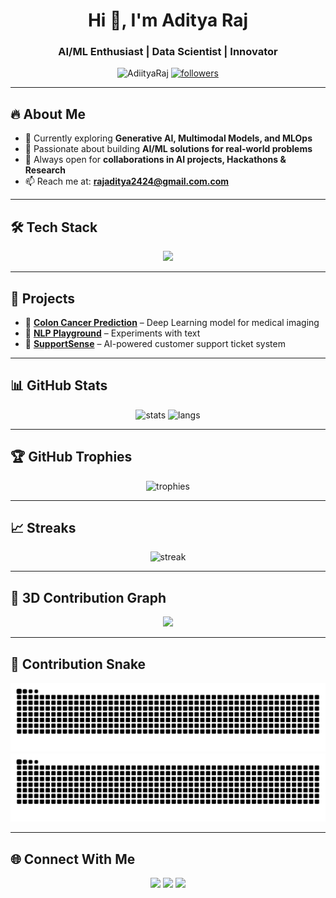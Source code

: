 <!-- Header Section -->
<h1 align="center">Hi 👋, I'm Aditya Raj</h1>
<h3 align="center">AI/ML Enthusiast | Data Scientist | Innovator</h3>

<p align="center">
  <img src="https://komarev.com/ghpvc/?username=AdiityaRaj&label=Profile%20Views&color=0e75b6&style=flat" alt="AdiityaRaj" />
  <a href="https://github.com/AdiityaRaj?tab=followers">
    <img src="https://img.shields.io/github/followers/AdiityaRaj?label=Followers&style=social" alt="followers"/>
  </a>
</p>

---

## 🔥 About Me
- 🌱 Currently exploring **Generative AI, Multimodal Models, and MLOps**  
- 🤖 Passionate about building **AI/ML solutions for real-world problems**  
- 🎯 Always open for **collaborations in AI projects, Hackathons & Research**  
- 📫 Reach me at: **rajaditya2424@gmail.com.com**

---

## 🛠 Tech Stack
<p align="center">
  <img src="https://skillicons.dev/icons?i=python,tensorflow,pytorch,sklearn,fastapi,docker,aws,gcp,git,github,html,css,js,react,postgres" />
</p>

---

## 🚀 Projects
- 🔬 **[Colon Cancer Prediction](https://github.com/AdiityaRaj/colon-cancer-web-app)** – Deep Learning model for medical imaging  
- 🧠 **[NLP Playground](https://github.com/AdiityaRaj/nlp-playground)** – Experiments with text
- 🤝 **[SupportSense](#)** – AI-powered customer support ticket system  

---

## 📊 GitHub Stats
<p align="center">
  <img src="https://github-readme-stats.vercel.app/api?username=AdiityaRaj&show_icons=true&theme=radical" alt="stats" height="180"/>
  <img src="https://github-readme-stats.vercel.app/api/top-langs/?username=AdiityaRaj&layout=compact&theme=radical" alt="langs" height="180"/>
</p>

---

## 🏆 GitHub Trophies
<p align="center">
  <img src="https://github-profile-trophy.vercel.app/?username=AdiityaRaj&theme=radical&no-frame=true&row=1&column=7" alt="trophies"/>
</p>

---

## 📈 Streaks
<p align="center">
  <img src="https://streak-stats.demolab.com/?user=AdiityaRaj&theme=radical" alt="streak"/>
</p>

---

## 🌌 3D Contribution Graph
<p align="center">
  <img src="https://github.com/AdiityaRaj/AdiityaRaj/blob/main/profile-3d-contrib/profile-night-rainbow.svg" />
</p>

---
## 🐍 Contribution Snake
![GitHub Snake Light](https://raw.githubusercontent.com/AdiityaRaj/AdiityaRaj/output/github-contribution-grid-snake.svg#gh-light-mode-only)
![GitHub Snake Dark](https://raw.githubusercontent.com/AdiityaRaj/AdiityaRaj/output/github-contribution-grid-snake-dark.svg#gh-dark-mode-only)

---

## 🌐 Connect With Me
<p align="center">
  <a href="https://www.linkedin.com/in/aditya-raj-1b4724235/" target="_blank"><img src="https://skillicons.dev/icons?i=linkedin" /></a>
  <a href="https://instagram.com/adiitya_raj" target="_blank"><img src="https://skillicons.dev/icons?i=instagram" /></a>
  <a href="mailto:rajaditya2424@gmail.com" target="_blank"><img src="https://skillicons.dev/icons?i=gmail" /></a>
</p>



